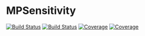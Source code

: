 # MPSensitivity

[![Build Status](https://travis-ci.com/Shoram444/MPSensitivity.jl.svg?branch=main)](https://travis-ci.com/Shoram444/MPSensitivity.jl)
[![Build Status](https://ci.appveyor.com/api/projects/status/github/Shoram444/MPSensitivity.jl?svg=true)](https://ci.appveyor.com/project/Shoram444/MPSensitivity-jl)
[![Coverage](https://codecov.io/gh/Shoram444/MPSensitivity.jl/branch/main/graph/badge.svg)](https://codecov.io/gh/Shoram444/MPSensitivity.jl)
[![Coverage](https://coveralls.io/repos/github/Shoram444/MPSensitivity.jl/badge.svg?branch=main)](https://coveralls.io/github/Shoram444/MPSensitivity.jl?branch=main)
